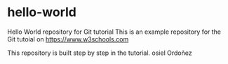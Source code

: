# hello-world
Hello World repository for Git tutorial
This is an example repository for the Git tutoial on https://www.w3schools.com

This repository is built step by step in the tutorial.
osiel
Ordoñez
